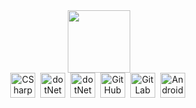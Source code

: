<div id="header" align="center">
  <img src="https://media.giphy.com/media/z2KbVZxKCHxxIDhnsQ/giphy.gif" width="100"/>
</div>

<!--
**freegemini/freegemini** is a ✨ _special_ ✨ repository because its `README.md` (this file) appears on your GitHub profile.

Here are some ideas to get you started:

- 🔭 I’m currently working on ...
- 🌱 I’m currently learning ...
- 👯 I’m looking to collaborate on ...
- 🤔 I’m looking for help with ...
- 💬 Ask me about ...
- 📫 How to reach me: ...
- 😄 Pronouns: ...
- ⚡ Fun fact: ...
-->
<div id="header" align="center">
  <img src="https://cdn.jsdelivr.net/gh/devicons/devicon/icons/csharp/csharp-original.svg" title="CSharp" alt="CSharp" width="40" height="40"/>&nbsp;
  <img src="https://cdn.jsdelivr.net/gh/devicons/devicon/icons/dot-net/dot-net-plain-wordmark.svg" title="dotNet" alt="dotNet" width="40" height="40"/>&nbsp;
  <img src="https://cdn.jsdelivr.net/gh/devicons/devicon/icons/dotnetcore/dotnetcore-original.svg" title="dotNet Core" alt="dotNet Core" width="40" height="40"/>&nbsp;
  <img src="https://cdn.jsdelivr.net/gh/devicons/devicon/icons/github/github-original-wordmark.svg" title="GitHub" alt="GitHub" width="40" height="40"/>&nbsp;
  <img src="https://cdn.jsdelivr.net/gh/devicons/devicon/icons/gitlab/gitlab-original.svg" title="GitLab" alt="GitLab" width="40" height="40"/>&nbsp;
  <img src="https://cdn.jsdelivr.net/gh/devicons/devicon/icons/android/android-original.svg" title="Android" alt="Android" width="40" height="40"/>&nbsp;
  
</div
